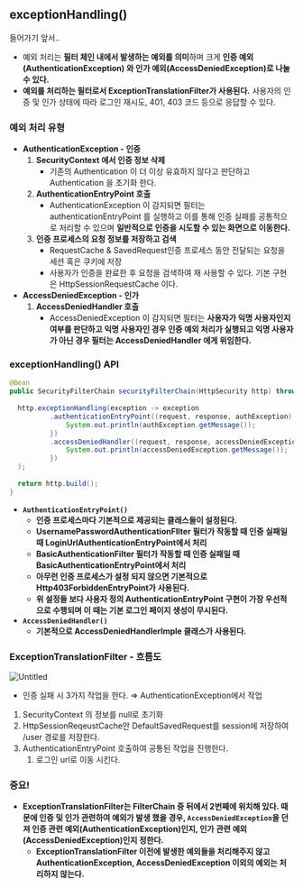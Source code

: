 ## exceptionHandling()

들어가기 앞서..

- 예외 처리는 **필터 체인 내에서 발생하는 예외를 의미**하며 크게 **인증 예외(AuthenticationException) 와 인가 예외(AccessDeniedException)로 나눌 수 있다.**
- **예외를 처리하는 필터로서 ExceptionTranslationFilter가 사용된다.** 사용자의 인증  및 인가 상태에 따라 로그인 재시도, 401,  403 코드 등으로 응답할 수 있다.

### 예외 처리 유형

- **AuthenticationException - 인증**
    1. **SecurityContext 에서 인증 정보 삭제**
        - 기존의 Authentication 이 더 이상 유효하지 않다고 판단하고 Authentication 을 초기화 한다.
    2. **AuthenticationEntryPoint 호출**
        - AuthenticationException 이 감지되면 필터는 authenticationEntryPoint 를 실행하고 이를 통해 인증 실패를 공통적으로 처리할 수 있으며 **일반적으로 인증을 시도할 수 있는 화면으로 이동한다.**
    3. **인증 프로세스의 요청 정보를 저장하고 검색**
        - RequestCache & SavedRequest인증 프로세스 동안 전달되는 요청을 세션 혹은 쿠키에 저장
        - 사용자가 인증을 완료한 후 요청을 검색하여 재 사용할 수 있다. 기본 구현은 HttpSessionRequestCache 이다.
- **AccessDeniedException - 인가**
    1. **AccessDeniedHandler 호출**
        - AccessDeniedException 이 감지되면 필터는 **사용자가 익명 사용자인지 여부를 판단하고 익명 사용자인 경우 인증 예외 처리가 실행되고 익명 사용자가 아닌 경우 필터는 AccessDeniedHandler 에게 위임한다.**

### exceptionHandling() API

```java
@Bean
public SecurityFilterChain securityFilterChain(HttpSecurity http) throws Exception {
  
  http.exceptionHandling(exception -> exception
          .authenticationEntryPoint((request, response, authException) -> {// 커스텀하게 사용할 AuthenticationEntryPoint 를 설정한다
              System.out.println(authException.getMessage());
          })
          .accessDeniedHandler((request, response, accessDeniedException) -> { // 커스텀하게 사용할 AccessDeniedHandler를 설정한다
              System.out.println(accessDeniedException.getMessage());
          })
  );
  
  return http.build();
}

```

- **`AuthenticationEntryPoint()`**
    - **인증 프로세스마다 기본적으로 제공되는 클래스들이 설정된다.**
    - **UsernamePasswordAuthenticationFIlter 필터가 작동할 때 인증 실패일 때 LoginUrlAuthenticationEntryPoint에서 처리**
    - **BasicAuthenticationFilter 필터가 작동할 때 인증 실패일 때 BasicAuthenticationEntryPoint에서 처리**
    - **아무런 인증 프로세스가 설정 되지 않으면 기본적으로 Http403ForbiddenEntryPoint가 사용된다.**
    - **위 설정들 보다 사용자 정의 AuthenticationEntryPoint 구현이 가장 우선적으로 수행되며 이 때는 기본 로그인 페이지 생성이 무시된다.**
- **`AccessDeniedHandler()`**
    - **기본적으로 AccessDeniedHandlerImple 클래스가 사용된다.**

### ExceptionTranslationFilter - 흐름도

![Untitled](https://github.com/user-attachments/assets/8f2141da-5590-4ed0-a223-5a84bf3e6635)

- 인증 실패 시 3가지 작업을 한다. ⇒ AuthenticationException에서 작업
1. SecurityContext 의 정보를 null로 초기화
2. HttpSessionReqeustCache안 DefaultSavedRequest를 session에 저장하여 /user 경로를 저장한다.
3. AuthenticationEntryPoint 호출하여 공통된 작업을 진행한다.
    1. 로그인 url로 이동 시킨다.


### 중요!

- **ExceptionTranslationFilter는 FilterChain 중 뒤에서 2번째에 위치해 있다. 때문에 인증 및 인가 관련하여 예외가 발생 했을 경우, `AccessDeniedException`을 던져 인증 관련 예외(AuthenticationException)인지, 인가 관련 예외(AccessDeniedException)인지 정한다.**
    - **ExceptionTranslationFilter 이전에 발생한 예외들을 처리해주지 않고 AuthenticationException, AccessDeniedException 이외의 예외는 처리하지 않는다.**